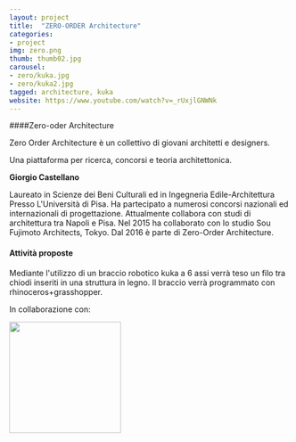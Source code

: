 ```yaml
---
layout: project
title:  "ZERO-ORDER Architecture"
categories:
- project
img: zero.png
thumb: thumb02.jpg
carousel:
- zero/kuka.jpg
- zero/kuka2.jpg
tagged: architecture, kuka
website: https://www.youtube.com/watch?v=_rUxjlGNWNk
---
```

####Zero-oder Architecture

Zero Order Architecture è un collettivo di giovani architetti e designers. 

Una piattaforma per ricerca, concorsi e teoria architettonica.

**Giorgio Castellano**

Laureato in  Scienze dei Beni Culturali ed in Ingegneria Edile-Architettura Presso L'Università di Pisa.
Ha partecipato a numerosi concorsi nazionali ed internazionali di progettazione.
Attualmente collabora con studi di architettura tra Napoli e Pisa.
Nel 2015 ha collaborato con lo studio Sou Fujimoto Architects, Tokyo.
Dal 2016 è parte di Zero-Order Architecture.

#### Attività proposte

Mediante l'utilizzo di un braccio robotico kuka a 6 assi verrà teso un filo tra chiodi inseriti in una struttura in legno. Il braccio verrà programmato con rhinoceros+grasshopper.


In collaborazione con: 

<img src="https://upload.wikimedia.org/wikipedia/commons/thumb/3/31/KUKA-logo.svg/709px-KUKA-logo.svg.png" style="width: 200px">